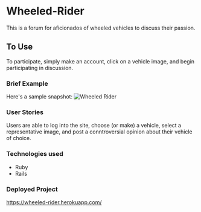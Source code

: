 # Wheeled-Rider

This is a forum for aficionados of wheeled vehicles to discuss their passion.

## To Use
To participate, simply make an account, click on a vehicle image, and begin participating in discussion. 


### Brief Example
Here's a sample snapshot: 
![Wheeled Rider](https://i.imgur.com/l2T6Vg0.jpg)


### User Stories
Users are able to log into the site, choose (or make) a vehicle, select a representative image, and post a conntroversial opinion about their vehicle of choice.

### Technologies used
 * Ruby
 * Rails

### Deployed Project
https://wheeled-rider.herokuapp.com/
